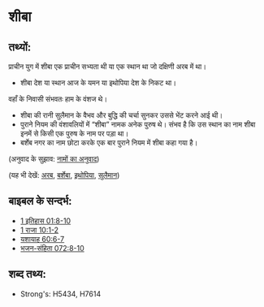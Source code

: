 # शीबा #

## तथ्यों: ##

प्राचीन युग में शीबा एक प्राचीन सभ्यता थी या एक स्थान था जो दक्षिणी अरब में था।

* शीबा देश या स्थान आज के यमन या इथोपिया देश के निकट था।

वहाँ के निवासी संभवतः हाम के वंशज थे।

* शीबा की रानी सुलैमान के वैभव और बुद्धि की चर्चा सुनकर उससे भेंट करने आई थी।
* पुराने नियम की वंशावलियों में “शीबा” नामक अनेक पुरुष थे। संभव है कि उस स्थान का नाम शीबा इनमें से किसी एक पुरुष के नाम पर पड़ा था।
* बर्शेब नगर का नाम छोटा करके एक बार पुराने नियम में शीबा कहा गया है।

(अनुवाद के सुझाव: [नामों का अनुवाद](rc://hi/ta/man/translate/translate-names))

(यह भी देखें: [अरब](../names/arabia.md), [बर्शेबा](../names/beersheba.md), [इथोपिया](../names/ethiopia.md), [सुलैमान](../names/solomon.md))

## बाइबल के सन्दर्भ: ##

* [1 इतिहास 01:8-10](rc://hi/tn/help/1ch/01/08)
* [1 राजा 10:1-2](rc://hi/tn/help/1ki/10/01)
* [यशायाह 60:6-7](rc://hi/tn/help/isa/60/06)
* [भजन-संहिता 072:8-10](rc://hi/tn/help/psa/072/008)

## शब्द तथ्य: ##

* Strong's: H5434, H7614
